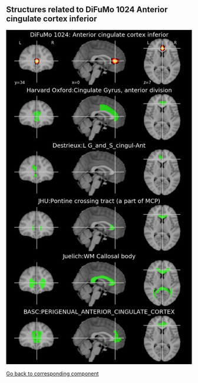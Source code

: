 


## Structures related to DiFuMo 1024 Anterior cingulate cortex inferior

![393](393.jpg "Structures related to DiFuMo 1024 Anterior cingulate cortex inferior")

[Go back to corresponding component](https://parietal-inria.github.io/DiFuMo/1024/html/393.html)